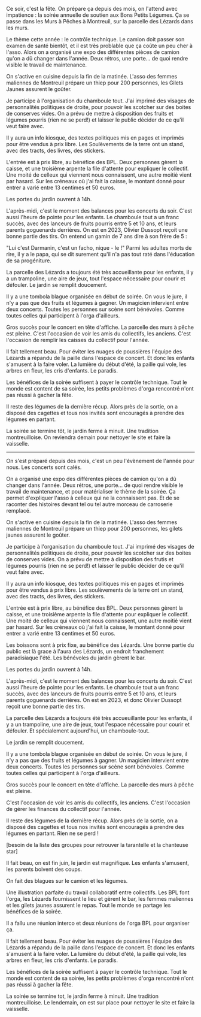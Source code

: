 Ce soir, c'est la fête. On prépare ça depuis des mois, on l'attend avec impatience : la soirée annuelle de soutien aux Bons Petits Légumes. Ça se passe dans les Murs à Pêches à Montreuil, sur la parcelle des Lézards dans les murs.

Le thème cette année : le contrôle technique. Le camion doit passer son examen de santé bientôt, et il est très problable que ça coûte un peu cher à l'asso. Alors on a organisé une expo des différentes pièces de camion qu'on a dû changer dans l'année. Deux rétros, une porte... de quoi rendre visible le travail de maintenance.

On s'active en cuisine depuis la fin de la matinée. L'asso des femmes maliennes de Montreuil prépare un thiep pour 200 personnes, les Gilets Jaunes assurent le goûter.

Je participe à l'organisation du chamboule tout. J'ai imprimé des visages de personnalités politiques de droite, pour pouvoir les scotcher sur des boites de conserves vides. On a prévu de mettre à disposition des fruits et légumes pourris (rien ne se perd!) et laisser le public décider de ce qu'il veut faire avec.

Il y aura un info kiosque, des textes politiques mis en pages et imprimés pour être vendus à prix libre. Les Soulèvements de la terre ont un stand, avec des tracts, des livres, des stickers.

L'entrée est à prix libre, au bénéfice des BPL. Deux personnes gèrent la caisse, et une troisième arpente la file d'attente pour expliquer le collectif. Une moité de celleux qui viennent nous connaissent, une autre moitié vient par hasard. Sur les créneaux où j'ai fait la caisse, le montant donné pour entrer a varié entre 13 centimes et 50 euros.

Les portes du jardin ouvrent à 14h.

L'après-midi, c'est le moment des balances pour les concerts du soir. C'est aussi l'heure de pointe pour les enfants. Le chamboule tout a un franc succès, avec des lanceurs de fruits pourris entre 5 et 10 ans, et leurs parents goguenards derrières. On est en 2023, Olivier Dussopt reçoit une bonne partie des tirs. On entend un gamin de 7 ans dire à son frère de 5 :

"Lui c'est Darmanin, c'est un facho, nique - le !" Parmi les adultes morts de rire, il y a le papa, qui se dit surement qu'il n'a pas tout raté dans l'éducation de sa progéniture.

La parcelle des Lézards a toujours été très accueillante pour les enfants, il y a un trampoline, une aire de jeux, tout l'espace nécessaire pour courir et défouler. Le jardin se remplit doucement.

Il y a une tombola blague organisée en début de soirée. On vous le jure, il n'y a pas que des fruits et légumes à gagner. Un magicien intervient entre deux concerts. Toutes les personnes sur scène sont bénévoles. Comme toutes celles qui participent à l'orga d'ailleurs.

Gros succès pour le concert en tête d'affiche. La parcelle des murs à pêche est pleine. C'est l'occasion de voir les amis du collectifs, les anciens. C'est l'occasion de remplir les caisses du collectif pour l'année.

Il fait tellement beau. Pour éviter les nuages de poussières l'équipe des Lézards a répandu de la paille dans l'espace de concert. Et donc les enfants s'amusent à la faire voler. La lumière du début d'été, la paille qui vole, les arbres en fleur, les cris d'enfants. Le paradis.

Les bénéfices de la soirée suffisent à payer le contrôle technique. Tout le monde est content de sa soirée, les petits problèmes d'orga rencontré n'ont pas réussi à gacher la fête.

Il reste des légumes de la dernière récup. Alors près de la sortie, on a disposé des cagettes et tous nos invités sont encouragés à prendre des légumes en partant.

La soirée se termine tôt, le jardin ferme à minuit. Une tradition montreuilloise. On reviendra demain pour nettoyer le site et faire la vaisselle.


-----------------------


On s'est préparé depuis des mois, c'est un peu l'évènement de l'année pour nous.
Les concerts sont calés.

On a organisé une expo des différentes pièces de camion qu'on a dû changer dans l'année. Deux rétros, une porte... de quoi rendre visible le travail de maintenance, et pour matérialiser le thème de la soirée. Ça permet d'expliquer l'asso à celleux qui ne la connaissent pas. Et de se raconter des histoires devant tel ou tel autre morceau de carroserie remplacé.

On s'active en cuisine depuis la fin de la matinée. L'asso des femmes maliennes de Montreuil prépare un thiep pour 200 personnes, les gilets jaunes assurent le goûter.

Je participe à l'organisation du chamboule tout. J'ai imprimé des visages de personnalités politiques de droite, pour pouvoir les scotcher sur des boites de conserves vides. On a prévu de mettre à disposition des frutis et légumes pourris (rien ne se perd!) et laisser le public décider de ce qu'il veut faire avec.

Il y aura un info kiosque, des textes politiques mis en pages et imprimés pour être vendus à prix libre. Les soulèvements de la terre ont un stand, avec des tracts, des livres, des stickers.

L'entrée est à prix libre, au bénéfice des BPL. Deux personnes gèrent la caisse, et une troisième arpente la file d'attente pour expliquer le collectif. Une moité de celleux qui viennent nous connaissent, une autre moitié vient par hasard. Sur les créneaux où j'ai fait la caisse, le montant donné pour entrer a varié entre 13 centimes et 50 euros.

Les boissons sont à prix fixe, au bénéfice des Lézards. Une bonne partie du public est là grace à l'aura des Lézards, un endroit franchement paradisiaque l'été. Les bénévoles du jardin gèrent le bar.

Les portes du jardin ouvrent à 14h.

L'après-midi, c'est le moment des balances pour les concerts du soir. C'est aussi l'heure de pointe pour les enfants. Le chamboule tout a un franc succès, avec des lanceurs de fruits pourris entre 5 et 10 ans, et leurs parents goguenards derrières. On est en 2023, et donc Olivier Dussopt reçoit une bonne partie des tirs.

La parcelle des Lézards a toujours été très accueuillante pour les enfants, il y a un trampoline, une aire de jeux, tout l'espace nécessaire pour courir et défouler. Et spécialement aujourd'hui, un chamboule-tout.

Le jardin se remplit doucement.

Il y a une tombola blague organisée en début de soirée. On vous le jure, il n'y a pas que des fruits et légumes à gagner. Un magicien intervient entre deux concerts. Toutes les personnes sur scène sont bénévoles. Comme toutes celles qui participent à l'orga d'ailleurs.

Gros succès pour le concert en tête d'affiche. La parcelle des murs à pêche est pleine.


C'est l'occasion de voir les amis du collectifs, les anciens. C'est l'occasion de gérer les finances du collectif pour l'année.

Il reste des légumes de la dernière récup. Alors près de la sortie, on a disposé des cagettes et tous nos invités sont encouragés à prendre des légumes en partant. Rien ne se perd !

[besoin de la liste des groupes pour retrouver la tarantelle et la chanteuse star]

Il fait beau, on est fin juin, le jardin est magnifique. Les enfants s'amusent, les parents boivent des coups.

On fait des blagues sur le camion et les légumes.

Une illustration parfaite du travail collaboratif entre collectifs. Les BPL font l'orga, les Lézards fournissent le lieu et gèrent le bar, les femmes maliennes et les gilets jaunes assurent le repas. Tout le monde se partage les bénéfices de la soirée.

Il a fallu une réunion interco et deux réunions de l'orga BPL pour organiser ça.

Il fait tellement beau. Pour éviter les nuages de poussières l'équipe des Lézards a répandu de la paille dans l'espace de concert. Et donc les enfants s'amusent à la faire voler. La lumière du début d'été, la paille qui vole, les arbres en fleur, les cris d'enfants. Le paradis.

Les bénéfices de la soirée suffisent à payer le contrôle technique. Tout le monde est content de sa soirée, les petits problèmes d'orga rencontré n'ont pas réussi à gacher la fête.

La soirée se termine tot, le jardin ferme à minuit. Une tradition montreuilloise. Le lendemain, on est sur place pour nettoyer le site et faire la vaisselle.


